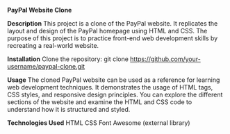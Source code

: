 **PayPal Website Clone**

**Description**
This project is a clone of the PayPal website. It replicates the layout and design of the PayPal homepage using HTML and CSS. The purpose of this project is to practice front-end web development skills by recreating a real-world website.

**Installation**
Clone the repository: git clone https://github.com/your-username/paypal-clone.git

**Usage**
The cloned PayPal website can be used as a reference for learning web development techniques. It demonstrates the usage of HTML tags, CSS styles, and responsive design principles. You can explore the different sections of the website and examine the HTML and CSS code to understand how it is structured and styled.

**Technologies Used**
HTML
CSS
Font Awesome (external library)
